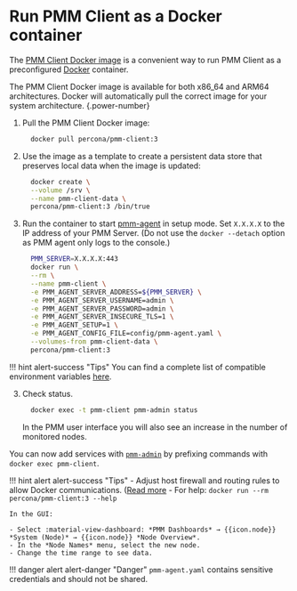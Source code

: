# Run PMM Client as a Docker container

The [PMM Client Docker image](https://hub.docker.com/r/percona/pmm-client/tags/) is a convenient way to run PMM Client as a preconfigured [Docker](https://docs.docker.com/get-docker/) container. 

The PMM Client Docker image is available for both x86_64 and ARM64 architectures. Docker will automatically pull the correct image for your system architecture.
{.power-number}

1. Pull the PMM Client Docker image:

    ```sh
      docker pull percona/pmm-client:3
    ```

2. Use the image as a template to create a persistent data store that preserves local data when the image is updated:

    ```sh
      docker create \
      --volume /srv \
      --name pmm-client-data \
      percona/pmm-client:3 /bin/true
    ```

3. Run the container to start [pmm-agent](../../use/commands/pmm-agent.md) in setup mode. Set `X.X.X.X` to the IP address of your PMM Server. (Do not use the `docker --detach` option as PMM agent only logs to the console.)

    ```sh
      PMM_SERVER=X.X.X.X:443
      docker run \
      --rm \
      --name pmm-client \
      -e PMM_AGENT_SERVER_ADDRESS=${PMM_SERVER} \
      -e PMM_AGENT_SERVER_USERNAME=admin \
      -e PMM_AGENT_SERVER_PASSWORD=admin \
      -e PMM_AGENT_SERVER_INSECURE_TLS=1 \
      -e PMM_AGENT_SETUP=1 \
      -e PMM_AGENT_CONFIG_FILE=config/pmm-agent.yaml \
      --volumes-from pmm-client-data \
      percona/pmm-client:3
    ```
!!! hint alert-success "Tips"
    You can find a complete list of compatible environment variables [here](../../use/commands/pmm-agent.md).

3. Check status.

    ```sh
      docker exec -t pmm-client pmm-admin status
    ```

    In the PMM user interface you will also see an increase in the number of monitored nodes.

You can now add services with [`pmm-admin`](../../use/commands/pmm-admin.md) by prefixing commands with `docker exec pmm-client`.

!!! hint alert alert-success "Tips"
    - Adjust host firewall and routing rules to allow Docker communications. ([Read more](../../troubleshoot/checklist.md)
    - For help: `docker run --rm percona/pmm-client:3 --help`

    In the GUI:

    - Select :material-view-dashboard: *PMM Dashboards* → {{icon.node}} *System (Node)* → {{icon.node}} *Node Overview*.
    - In the *Node Names* menu, select the new node.
    - Change the time range to see data.

!!! danger alert alert-danger "Danger"
    `pmm-agent.yaml` contains sensitive credentials and should not be shared.
